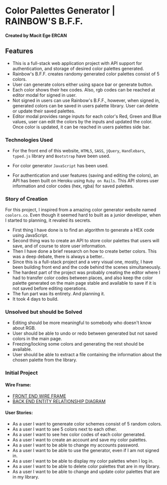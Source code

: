 # Color Palettes Generator | RAINBOW'S B.F.F.
#### Created by Macit Ege ERCAN

## Features
- This is a full-stack web application project with API support for authentication,
and storage of desired color palettes generated.
- Rainbow's B.F.F. creates randomy generated color palettes consist of 5 colors.
- User can generate colors either using space bar or generate button.
- Each color shows their hex codes. Also, rgb codes can be reached at editor modal
for signed in user.
- Not signed in users can use Rainbow's B.F.F., however, when signed in, generated
colors can be saved in users palette library. User can delete or update their saved
palettes.
- Editor modal provides range inputs for each color's Red, Green and Blue values,
user can edit the colors by the inputs and updated the color. Once color is updated,
it can be reached in users palettes side bar.

### Technologies Used
- For the front end of this website, `HTML5`, `SASS`, `jQuery`, `Handlebars`,
`typed.js` library and `Bootstrap` have been used.
- For color generator `JavaScript` has been used.

- For authentication and user features (saving and editing the colors), an API
has been built on Heroku using `Ruby on Rails`. This API stores user information
and color codes (hex, rgba) for saved palettes.

### Story of Creation
For this project, I inspired from a amazing color generator website named `coolors.co`.
Even though it seemed hard to built as a junior developer, when I started to planning,
it revaled its secrets.
- First thing I have done is to find an algorithm to generate a HEX code using
JavaScript.
- Second thing was to create an API to store color palettes that users will save,
and of course to store user information.
- Then I have done a brief research on how to create better colors. This was a
deep debate, there is always a better..
- Since this is a full-stack project and a very visual one, mostly, I have been
building front end and the code behind the scenes simultaneously.
- The hardest part of the project was probably creating the editor where I had to
transfer color codes between places, and also keep the color palette generated on
the main page stable and available to save if it is not saved before editing
operations.
- The fun part was its entirety. And planning it.
- It took 4 days to build.



### Unsolved but should be Solved
- Editing should be more meaningful to somebody who doesn't know about RGB.
- User should be able to undo or redo between generated but not saved colors in
the main page.
- Freezing/locking some colors and generating the rest should be available.
- User should be able to extract a file containing the information about the
chosen palette from the library.

### Initial Project
#### Wire Frame:
- [FRONT END WIRE FRAME](https://i.imgur.com/XE8QGBP.jpg)
- [BACK END ENTITY RELATIONSHIP DIAGRAM](https://i.imgur.com/EKMieWw.jpg)
#### User Stories:
- As a user I want to genereate color schemes consist of 5 random colors.
- As a user I want to see 5 colors next to each other.
- As a user I want to see hex color codes of each color generated.
- As a user I want to create an account and save my color palettes.
- As a user I want to be able to change my accounts password.
- As a user I want to be able to use the generator, even if I am not signed in.
- As a user I want to be able to display my color palettes when I log in.
- As a user I want to be able to delete color palettes that are in my library.
- As a user I want to be able to change and update color palettes that are in my
library.

